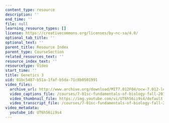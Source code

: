 ```yaml
---
content_type: resource
description: ''
end_time: ''
file: null
learning_resource_types: []
license: https://creativecommons.org/licenses/by-nc-sa/4.0/
optional_tab_title: ''
optional_text: ''
parent_title: Resource Index
parent_type: CourseSection
related_resources_text: ''
resource_index_text: ''
resourcetype: Video
start_time: ''
title: Genetics 3
uid: 01bc5487-b51a-1faf-b5da-71c8b0501991
video_files:
  archive_url: http://www.archive.org/download/MIT7.012F04/ocw-7.012-lec8-24sep2004-220k.mp4
  video_captions_file: /courses/7-01sc-fundamentals-of-biology-fall-2011/UT6h56ii9s4_captions.webvtt
  video_thumbnail_file: https://img.youtube.com/vi/UT6h56ii9s4/default.jpg
  video_transcript_file: /courses/7-01sc-fundamentals-of-biology-fall-2011/UT6h56ii9s4_transcript.pdf
video_metadata:
  youtube_id: UT6h56ii9s4
---
```

